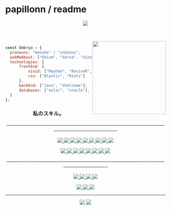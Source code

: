 # papiIIonn / readme
<p align="center">
  <img src="https://cdn.discordapp.com/attachments/857557180294365235/874058730298306640/1628462235070.png" >
</p>   
<br>
<br>
<img align='right' src="https://cdn.discordapp.com/attachments/857557180294365235/874058963602251776/giphy_1.gif" width="230">
<p align="center">
  

  
  ```javascript
const Embryo = {
    pronouns: "menaXe" | "inXonnu",
    askMeAbout: ["Odium", "Xeroà", "Vindicta"],
    technologies: {
        frontEnd: {
            vivid: ["Mayhèm", "ReviveR", "9TH5IN"],
            css: ["Blastix", "Riotz"]
        },
        backEnd: ["Java", "VVelcome"],
        databases: ["solar", "oracle"],
    }
};
```
### <p align="center"> 私のスキル。 
  <a/>
    <p align="center">                                   
──────────────────────────────────────────────────────────────────────
  <a>
    <p align="center">
         <a href="https://www.python.org/">
           <img src="https://img.shields.io/badge/Python-14354C?style=flat&logo=python&logoColor=white">
                           <a href="https://www.php.net/">
                   <img src="https://img.shields.io/badge/PHP-777BB4?style=flat&logo=php&logoColor=white">
                <a href="https://www.perl.org/">
                 <img src="https://img.shields.io/badge/Perl-39457E?style=flat&logo=perl&logoColor=white">
               <a href="https://sass-lang.com/">
    <img src="https://img.shields.io/badge/Sass-CC6699?style=flat&logo=sass&logoColor=white">
              <a href="https://www.java.com/fr/">
              <img src="https://img.shields.io/badge/Java-ED8B00?style=flat&logo=java&logoColor=white">
                              <a href="https://html.com/">
             <img src="https://img.shields.io/badge/-HTML-ff0d00?style=flat&logoColor=white&logo=html5">
             <a href="https://www.w3schools.com/w3css/w3css_downloads.asp">
               <img src="https://img.shields.io/badge/-CSS-ff0d00?style=flat&logoColor=white&logo=css3">
                   <a href="https://www.ruby-lang.org/en/">
                     <img src="https://img.shields.io/badge/Ruby-CC342D?style=flat&logo=ruby&logoColor=white">
                     <a href="https://rubyonrails.org/">
                     <img src="https://img.shields.io/badge/Ruby_on_Rails-CC0000?style=flat&logo=ruby-on-rails&logoColor=white">
                       <a/>
                 
<p align="center">                   

   <a href="https://www.microsoft.com/en-us/download/details.aspx?id=7029">
    <img src="https://img.shields.io/badge/C%23-239120?style=flat&logo=c-sharp&logoColor=white">
      <a href="https://techdecodetutorials.com/category/c/">
  <img src="https://img.shields.io/badge/C-00599C?style=flat&logo=c&logoColor=white">
     <a href="https://techdecodetutorials.com/c/how-to-run-c-in-visual-studio-code-on-windows-10/">
       <img src="https://img.shields.io/badge/C%2B%2B-00599C?style=flat&logo=c%2B%2B&logoColor=white">
         <a href="http://maven.apache.org/">
         <img src="https://badgen.net/badge/icon/maven?icon=maven&label">
        <a href="https://www.shellscript.sh/">
         <img src="https://img.shields.io/badge/Shell_Script-121011?style=flat&logo=gnu-bash&logoColor=white">
          <a href="https://pypi.org/project/Flask-Language/">
            <img src="https://img.shields.io/badge/Flask-000000?style=flat&logo=flask&logoColor=white">
                           <a href="https://javascriptdownload.org/">
                   <img src="https://img.shields.io/badge/JavaScript-323330?style=flat&logo=javascript&logoColor=F7DF1E">
                   <a href="https://www.lua.org/">
                    <img src="https://img.shields.io/badge/Lua-2C2D72?style=flat&logo=lua&logoColor=white">
         <a/>
  
  <p align="center">                                   
────────────────────────────────────────────────────────────────
</p>
  
<p align="center">
  <a>
         <a href="https://discord.gg/genesis">
       <img src="https://img.shields.io/static/v1?label=Discord&logo=Discord&message=Click%20Here&color=7289DA">
       <a>
       <a href="https://doxbin.org/user/Fantome">
       <img src="https://img.shields.io/static/v1?label=Doxbin&logo=Doxbin!&message=Click%20Here&color=9cf">
       <a>
       <a href="https://osu.ppy.sh/home">
       <img src="https://img.shields.io/static/v1?label=Osu!&logo=Osu!&message=Click%20Here&color=pink">
         <a href="https://twitter.com/venne_lya">
           <img src="https://img.shields.io/twitter/follow/venne_lya?label=Twitter&style=social">
       </a>
 
<p align='center'>
  <a href="https://atom.io/">
    <img src="https://badgen.net/badge/icon/atom?icon=atom&label">
    <a href="https://www.eclipse.org/ide/">
      <img src="https://badgen.net/badge/icon/eclipse?icon=eclipse&label">
        <a href="https://www.microsoft.com/fr-fr/windows">
          <img src="https://badgen.net/badge/icon/windows?icon=windows&label">
         <a/>
         
 ---

<p align="center">
  <img src="https://github-readme-stats.vercel.app/api?username=papiIIonn&show_icons=true&theme=dark">
  <img src="https://github-readme-stats.vercel.app/api/top-langs/?username=papiIIonn&layout=compact&theme=darl=k">
  <a/>
